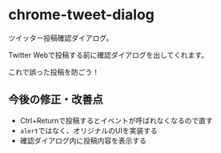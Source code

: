 # chrome-tweet-dialog

ツイッター投稿確認ダイアログ。

Twitter Webで投稿する前に確認ダイアログを出してくれます。

これで誤った投稿を防ごう！

## 今後の修正・改善点

- Ctrl+Returnで投稿するとイベントが呼ばれなくなるので直す
- `alert`ではなく、オリジナルのUIを実装する
- 確認ダイアログ内に投稿内容を表示する

